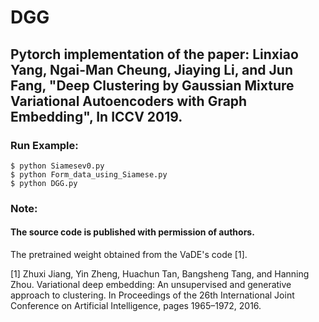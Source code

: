 # DGG
## Pytorch implementation of the paper: Linxiao Yang, Ngai-Man Cheung, Jiaying Li, and Jun Fang, "Deep Clustering by Gaussian Mixture Variational Autoencoders with Graph Embedding", In ICCV 2019.

### Run Example:
```
$ python Siamesev0.py
$ python Form_data_using_Siamese.py
$ python DGG.py
```
### Note: 

#### The source code is published with permission of authors.

The pretrained weight obtained from the VaDE's code [1].

[1] Zhuxi Jiang, Yin Zheng, Huachun Tan, Bangsheng Tang, and Hanning Zhou. Variational deep embedding: An unsupervised and generative approach to clustering. In Proceedings of the 26th International Joint Conference on Artificial Intelligence, pages 1965–1972, 2016.


